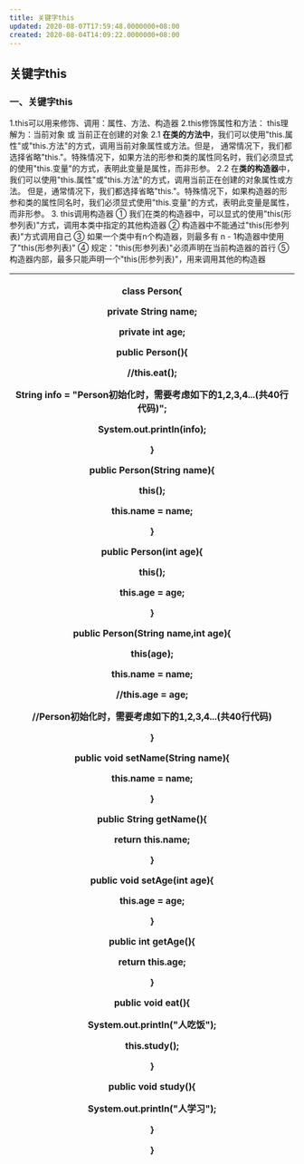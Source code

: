 ```yaml
---
title: 关键字this
updated: 2020-08-07T17:59:48.0000000+08:00
created: 2020-08-04T14:09:22.0000000+08:00
---
```


## 关键字this
### 一、关键字this
1.this可以用来修饰、调用：属性、方法、构造器
2.this修饰属性和方法：
this理解为：当前对象 或 当前正在创建的对象
2.1 **在类的方法中**，我们可以使用"this.属性"或"this.方法"的方式，调用当前对象属性或方法。但是， 通常情况下，我们都选择省略"this."。特殊情况下，如果方法的形参和类的属性同名时，我们必须显式的使用"this.变量"的方式，表明此变量是属性，而非形参。
2.2 在**类的构造器**中，我们可以使用"this.属性"或"this.方法"的方式，调用当前正在创建的对象属性或方法。
但是，通常情况下，我们都选择省略"this."。特殊情况下，如果构造器的形参和类的属性同名时，我们必须显式使用"this.变量"的方式，表明此变量是属性，而非形参。
3\. this调用构造器
① 我们在类的构造器中，可以显式的使用"this(形参列表)"方式，调用本类中指定的其他构造器
② 构造器中不能通过"this(形参列表)"方式调用自己
③ 如果一个类中有n个构造器，则最多有 n - 1构造器中使用了"this(形参列表)"
④ 规定："this(形参列表)"必须声明在当前构造器的首行
⑤ 构造器内部，最多只能声明一个"this(形参列表)"，用来调用其他的构造器
<table>
<colgroup>
<col style="width: 100%" />
</colgroup>
<thead>
<tr class="header">
<th><p>class Person{</p>
<p></p>
<p>private String name;</p>
<p>private int age;</p>
<p></p>
<p></p>
<p>public Person(){</p>
<p></p>
<p>//this.eat();</p>
<p>String info = "Person初始化时，需要考虑如下的1,2,3,4...(共40行代码)";</p>
<p>System.out.println(info);</p>
<p>}</p>
<p></p>
<p>public Person(String name){</p>
<p>this();</p>
<p>this.name = name;</p>
<p></p>
<p>}</p>
<p></p>
<p>public Person(int age){</p>
<p>this();</p>
<p>this.age = age;</p>
<p></p>
<p>}</p>
<p></p>
<p>public Person(String name,int age){</p>
<p>this(age);</p>
<p>this.name = name;</p>
<p>//this.age = age;</p>
<p>//Person初始化时，需要考虑如下的1,2,3,4...(共40行代码)</p>
<p>}</p>
<p></p>
<p>public void setName(String name){</p>
<p>this.name = name;</p>
<p>}</p>
<p>public String getName(){</p>
<p>return this.name;</p>
<p>}</p>
<p>public void setAge(int age){</p>
<p>this.age = age;</p>
<p>}</p>
<p>public int getAge(){</p>
<p>return this.age;</p>
<p>}</p>
<p></p>
<p>public void eat(){</p>
<p>System.out.println("人吃饭");</p>
<p>this.study();</p>
<p>}</p>
<p>public void study(){</p>
<p>System.out.println("人学习");</p>
<p>}</p>
<p></p>
<p>}</p>
<p></p></th>
</tr>
</thead>
<tbody>
</tbody>
</table>

